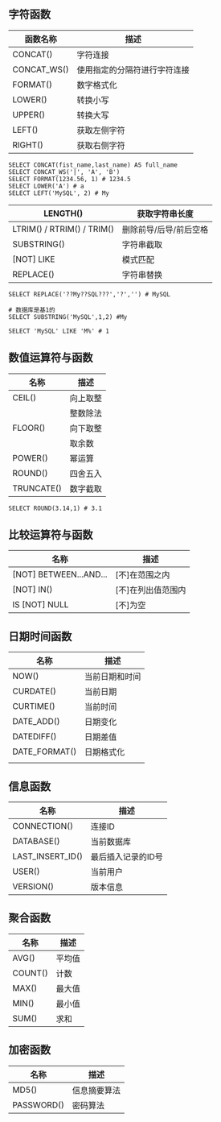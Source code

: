 ## 字符函数

| 函数名称    | 描述                         |
| ----------- | ---------------------------- |
| CONCAT()    | 字符连接                     |
| CONCAT_WS() | 使用指定的分隔符进行字符连接 |
| FORMAT()    | 数字格式化                   |
| LOWER()     | 转换小写                     |
| UPPER()     | 转换大写                     |
| LEFT()      | 获取左侧字符                 |
| RIGHT()     | 获取右侧字符                 |

```mysql
SELECT CONCAT(fist_name,last_name) AS full_name
SELECT CONCAT_WS('|', 'A', 'B')
SELECT FORMAT(1234.56, 1) # 1234.5
SELECT LOWER('A') # a
SELECT LEFT('MySQL', 2) # My
```

| LENGTH()                   | 获取字符串长度         |
| -------------------------- | ---------------------- |
| LTRIM() / RTRIM() / TRIM() | 删除前导/后导/前后空格 |
| SUBSTRING()                | 字符串截取             |
| [NOT] LIKE                 | 模式匹配               |
| REPLACE()                  | 字符串替换             |

```mysql
SELECT REPLACE('??My??SQL???','?','') # MySQL

# 数据库是基1的
SELECT SUBSTRING('MySQL',1,2) #My

SELECT 'MySQL' LIKE 'M%' # 1

```



## 数值运算符与函数

| 名称       | 描述     |
| ---------- | -------- |
| CEIL()     | 向上取整 |
|            | 整数除法 |
| FLOOR()    | 向下取整 |
|            | 取余数   |
| POWER()    | 幂运算   |
| ROUND()    | 四舍五入 |
| TRUNCATE() | 数字截取 |

```mysql
SELECT ROUND(3.14,1) # 3.1
```



## 比较运算符与函数

| 名称                   | 描述               |
| ---------------------- | ------------------ |
| [NOT] BETWEEN...AND... | [不]在范围之内     |
| [NOT] IN()             | [不]在列出值范围内 |
| IS [NOT] NULL          | [不]为空           |

## 日期时间函数

| 名称          | 描述           |
| ------------- | -------------- |
| NOW()         | 当前日期和时间 |
| CURDATE()     | 当前日期       |
| CURTIME()     | 当前时间       |
| DATE_ADD()    | 日期变化       |
| DATEDIFF()    | 日期差值       |
| DATE_FORMAT() | 日期格式化     |
|               |                |

## 信息函数

| 名称             | 描述               |
| ---------------- | ------------------ |
| CONNECTION()     | 连接ID             |
| DATABASE()       | 当前数据库         |
| LAST_INSERT_ID() | 最后插入记录的ID号 |
| USER()           | 当前用户           |
| VERSION()        | 版本信息           |



## 聚合函数

| 名称    | 描述   |
| ------- | ------ |
| AVG()   | 平均值 |
| COUNT() | 计数   |
| MAX()   | 最大值 |
| MIN()   | 最小值 |
| SUM()   | 求和   |

## 加密函数

| 名称       | 描述         |
| ---------- | ------------ |
| MD5()      | 信息摘要算法 |
| PASSWORD() | 密码算法     |

